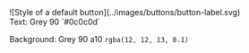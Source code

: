 <div class="grid-2" markdown="1">
![Style of a default button](../images/buttons/button-label.svg)

<div markdown="1">
Text: Grey 90 `#0c0c0d`

Background: Grey 90 a10 `rgba(12, 12, 13, 0.1)`
</div>
</div>
